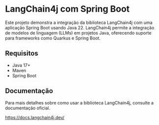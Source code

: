 # LangChain4j com Spring Boot
Este projeto demonstra a integração da biblioteca LangChain4j com uma aplicação Spring Boot usando Java 22. LangChain4j permite a integração de modelos de linguagem (LLMs) em projetos Java, oferecendo suporte para frameworks como Quarkus e Spring Boot.

## Requisitos
- Java 17+
- Maven
- Spring Boot

## Documentação
Para mais detalhes sobre como usar a biblioteca LangChain4j, consulte a documentação oficial.

https://docs.langchain4j.dev/
